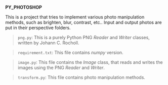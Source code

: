 **PY_PHOTOSHOP**

This is a project that tries to implement various photo manipulation methods, such as brighten, blur, contrast, etc.. Input and output photos are put in their perspective folders.

> `png.py`: This is a purely Python PNG *Reader* and *Writer* classes, written by Johann C. Rocholl.

> `requirement.txt`: This file contains *numpy* version.

> `image.py`: This file contains the *Image* class, that reads and writes the images using the PNG *Reader* and *Writer*.

> `transform.py`: This file contains photo manipulation methods.